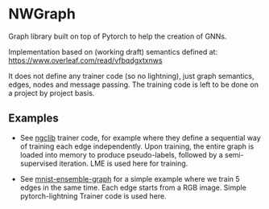 # NWGraph

Graph library built on top of Pytorch to help the creation of GNNs.

Implementation based on (working draft) semantics defined at: https://www.overleaf.com/read/vfbqdgxtxnws

It does not define any trainer code (so no lightning), just graph semantics, edges, nodes and message passing. The
training code is left to be done on a project by project basis.

## Examples

- See [ngclib](https://gitlab.com/neural-graph-consensus/ngclib/-/tree/master/ngclib/trainer) trainer code, for example
where they define a sequential way of training each edge independently. Upon training, the entire graph is loaded
into memory to produce pseudo-labels, followed by a semi-supervised iteration. LME is used here for training.

- See [mnist-ensemble-graph](https://gitlab.com/meehai/ml-experiments/-/tree/master/mnist-ensemble-graph) for a simple
example where we train 5 edges in the same time. Each edge starts from a RGB image.
Simple pytorch-lightning Trainer code is used here.
